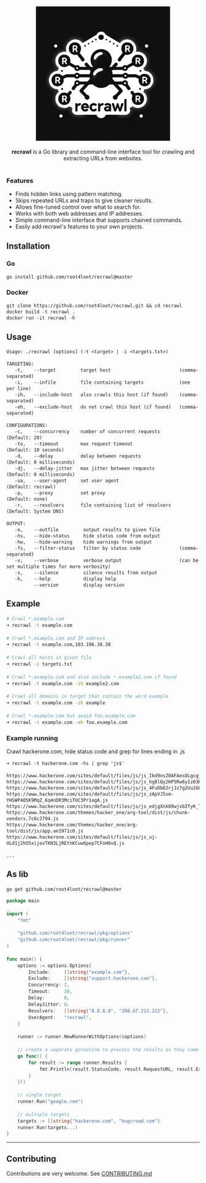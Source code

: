 <br>
<div align="center">
  <br>
  <img src="assets/logo.png" alt="recrawl logo" width="350">
</div>

<br>

<div align="center">
 <strong>recrawl</strong> is a Go library and command-line interface tool for crawling and extracting URLs from websites.
</div>

<br>

### Features

- Finds hidden links using pattern matching.
- Skips repeated URLs and traps to give cleaner results.
- Allows fine-tuned control over what to search for.
- Works with both web addresses and IP addresses.
- Simple command-line interface that supports chained commands.
- Easily add recrawl's features to your own projects.

## Installation

### Go
```
go install github.com/root4loot/recrawl@master
```

### Docker
```
git clone https://github.com/root4loot/recrawl.git && cd recrawl
docker build -t recrawl .
docker run -it recrawl -h
```

## Usage
```
Usage: ./recrawl [options] (-t <target> | -i <targets.txt>)

TARGETING:
   -t,    --target         target host                         (comma-separated)
   -i,    --infile         file containing targets             (one per line)
   -ih,   --include-host   also crawls this host (if found)    (comma-separated)
   -eh,   --exclude-host   do not crawl this host (if found)   (comma-separated)

CONFIGURATIONS:
   -c,    --concurrency    number of concurrent requests       (Default: 20)
   -to,   --timeout        max request timeout                 (Default: 10 seconds)
   -d,    --delay          delay between requests              (Default: 0 milliseconds)
   -dj,   --delay-jitter   max jitter between requests         (Default: 0 milliseconds)
   -ua,   --user-agent     set user agent                      (Default: recrawl)
   -p,    --proxy          set proxy                           (Default: none)
   -r,    --resolvers      file containing list of resolvers   (Default: System DNS)

OUTPUT:
   -o,    --outfile         output results to given file
   -hs,   --hide-status     hide status code from output
   -hw,   --hide-warning    hide warnings from output
   -fs,   --filter-status   filter by status code              (comma-separated)
   -v,    --verbose         verbose output                     (can be set multiple times for more verbosity)
   -s,    --silence         silence results from output
   -h,    --help            display help
          --version         display version
```

## Example

```sh
# Crawl *.example.com
➜ recrawl -t example.com

# Crawl *.example.com and IP address
➜ recrawl -t example.com,103.196.38.38

# Crawl all hosts in given file
➜ recrawl -i targets.txt

# Crawl *.example.com and also include *.example2.com if found
➜ recrawl -t example.com -ih example2.com

# Crawl all domains in target that contain the word example
➜ recrawl -t example.com -ih example

# Crawl *.example.com but avoid foo.example.com
➜ recrawl -t example.com -eh foo.example.com
```

### Example running

Crawl hackerone.com, hide status code and grep for lines ending in .js

```
➜ recrawl -t hackerone.com -hs | grep 'js$'

https://www.hackerone.com/sites/default/files/js/js_Ikd9nsZ0AFAesOLgcgjc7F6CRoODbeqOn7SVbsXgALQ.js
https://www.hackerone.com/sites/default/files/js/js_hg8lQy2HP5Rw6yIz03HhGKfvnyySwjoFdqpvXgRJD6I.js
https://www.hackerone.com/sites/default/files/js/js_4FuDbOJrjJz7g2Uu2GQ6ZFtnbdPymNgBpNtoRkgooH8.js
https://www.hackerone.com/sites/default/files/js/js_zApVJ5sm-YHSWP4O5K9MqZ_6q4nDR3MciTUC3Pr1ogA.js
https://www.hackerone.com/sites/default/files/js/js_edjgXnk09wjvbZfyK_TkFKU4uhpo1LGgJBnFdeu6aH8.js
https://www.hackerone.com/themes/hacker_one/arg-tool/dist/js/chunk-vendors.7c6c2794.js
https://www.hackerone.com/themes/hacker_one/arg-tool/dist/js/app.ae1971c0.js
https://www.hackerone.com/sites/default/files/js/js_uj-ULd1j2hO5xijovTKN3LjREthKCuw6pep7CFoH0vQ.js

...
```

## As lib
```
go get github.com/root4loot/recrawl@master
```

```go
package main

import (
	"fmt"

	"github.com/root4loot/recrawl/pkg/options"
	"github.com/root4loot/recrawl/pkg/runner"
)

func main() {
	options := options.Options{
		Include:     []string{"example.com"},
		Exclude:     []string{"support.hackerone.com"},
		Concurrency: 2,
		Timeout:     10,
		Delay:       0,
		DelayJitter: 0,
		Resolvers:   []string{"8.8.8.8", "208.67.222.222"},
		UserAgent:   "recrawl",
	}

	runner := runner.NewRunnerWithOptions(&options)

	// create a separate goroutine to process the results as they come in
	go func() {
		for result := range runner.Results {
			fmt.Println(result.StatusCode, result.RequestURL, result.Error)
		}
	}()

	// single target
	runner.Run("google.com")

	// multiple targets
	targets := []string{"hackerone.com", "bugcrowd.com"}
	runner.Run(targets...)
}

```

---

## Contributing

Contributions are very welcome. See [CONTRIBUTING.md](CONTRIBUTING.md)
